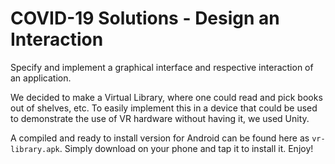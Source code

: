 # COVID-19 Solutions - Design an Interaction

Specify and implement a graphical interface and respective interaction of an application.

We decided to make a Virtual Library, where one could read and pick books out of shelves, etc. To easily implement this in a device that could be used to demonstrate the use of VR hardware without having it, we used Unity.

A compiled and ready to install version for Android can be found here as `vr-library.apk`. Simply download on your phone and tap it to install it. Enjoy!
